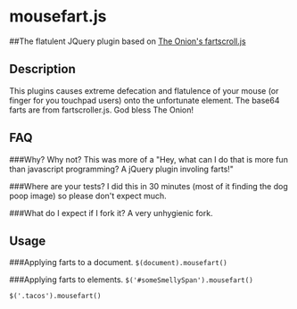 mousefart.js 
============
##The flatulent JQuery plugin based on [The Onion's fartscroll.js](http://theonion.github.io/fartscroll.js/)

Description
-----------

This plugins causes extreme defecation and flatulence of your mouse (or finger for you touchpad users) onto the unfortunate element. The base64 farts are from fartscroller.js.   God bless The Onion!

FAQ
----
###Why?
Why not?  This was more of a "Hey, what can I do that is more fun than javascript programming?  A jQuery plugin involing farts!"

###Where are your tests?
I did this in 30 minutes (most of it finding the dog poop image) so please don't expect much.


###What do I expect if I fork it?
A very unhygienic fork.



Usage
-----

###Applying farts to a document.
`$(document).mousefart()`


###Applying farts to elements.
`$('#someSmellySpan').mousefart()`

`$('.tacos').mousefart()`


